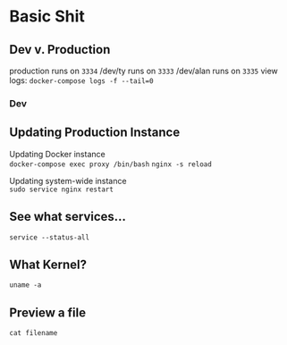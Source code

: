 # Basic Shit #

## Dev v. Production ##
production runs on `3334`
/dev/ty runs on `3333`
/dev/alan runs on `3335`
view logs: `docker-compose logs -f --tail=0`

### Dev ###



## Updating Production Instance ##
Updating Docker instance  
`docker-compose exec proxy /bin/bash`
`nginx -s reload`  

Updating system-wide instance  
`sudo service nginx restart`

## See what services... ##
`service --status-all`

## What Kernel? ##
`uname -a`

## Preview a file ##
`cat filename`
